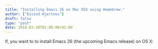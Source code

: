 ```yaml
---
title: "Installing Emacs 26 on Mac OSX using Homebrew."
author: ["Eivind Hjertnes"]
draft: false
type: "post"
date: 2018-03-30T02:00:00+02:00
---
```


If, you want to to install Emacs 26 (the upcoming Emacs release) on OS
X:

<div class="HTML">
  <div></div>

<script src="<https://gist.github.com/hjertnes/cf6d0f9d332c9185697240bc5fec5f1a.js>"></script>

</div>
